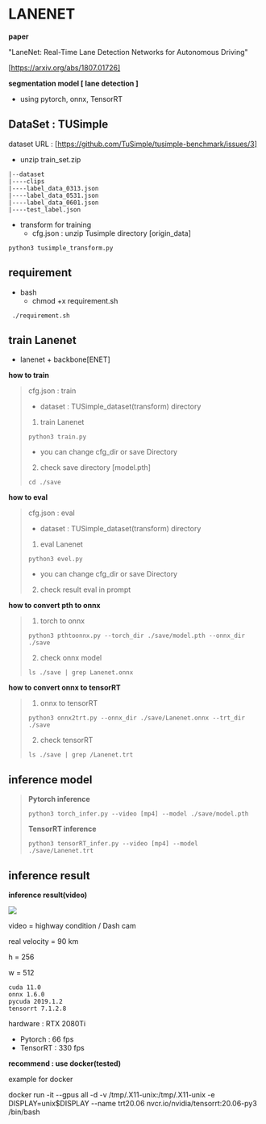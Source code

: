 # LANENET 

**paper**

"LaneNet: Real-Time Lane Detection Networks for Autonomous Driving"


[https://arxiv.org/abs/1807.01726]

**segmentation model [ lane detection ]**
- using pytorch, onnx, TensorRT



## DataSet : TUSimple

dataset URL : [https://github.com/TuSimple/tusimple-benchmark/issues/3]



- unzip train_set.zip

```
|--dataset
|----clips
|----label_data_0313.json
|----label_data_0531.json
|----label_data_0601.json
|----test_label.json
```
- transform for training
  -   cfg.json : unzip Tusimple directory [origin_data]

```shell
python3 tusimple_transform.py
```





## requirement ##

- bash
  - chmod +x requirement.sh


```shell
 ./requirement.sh
```

## train Lanenet

- lanenet + backbone[ENET]

**how to train**

> cfg.json : train 
>
> -  dataset : TUSimple_dataset(transform) directory
>
> 1. train Lanenet
>
> ```shell
> python3 train.py 
> ```
> - you can change cfg_dir or save Directory
>
> 2. check save directory [model.pth]
>
> ```shell
> cd ./save
> ```
>

**how to eval**

> cfg.json : eval
>
> - dataset : TUSimple_dataset(transform) directory
>
> 1. eval Lanenet
>
> ```shell
> python3 evel.py
> ```
> - you can change cfg_dir or save Directory
>
> 2. check result eval in prompt

**how to convert pth to onnx**
> 1. torch to onnx
> ```shell
> python3 pthtoonnx.py --torch_dir ./save/model.pth --onnx_dir ./save
> ```
>
> 2. check onnx model
> ```shell
> ls ./save | grep Lanenet.onnx
> ```
> 

**how to convert onnx to tensorRT**
> 1. onnx to tensorRT
> ```shell
> python3 onnx2trt.py --onnx_dir ./save/Lanenet.onnx --trt_dir ./save
> ```
> 2. check tensorRT
> ```shell
> ls ./save | grep /Lanenet.trt
> ```

## inference model
> **Pytorch inference**
> ```shell
> python3 torch_infer.py --video [mp4] --model ./save/model.pth
> ```
>
>
> **TensorRT inference**
> ```shell
> python3 tensorRT_infer.py --video [mp4] --model ./save/Lanenet.trt
> ```

## inference result

**inference result(video)**

<img width="{100%}" src="https://user-images.githubusercontent.com/67589849/147845566-3577e219-feaa-450d-be32-b9a60d99c84f.gif"/>

video = highway condition / Dash cam

real velocity = 90 km

h = 256

w = 512

```shell
cuda 11.0
onnx 1.6.0
pycuda 2019.1.2
tensorrt 7.1.2.8
```
hardware : RTX 2080Ti

- Pytorch : 66 fps
- TensorRT : 330 fps



**recommend : use docker(tested)**

example for docker 



docker run -it --gpus all -d -v /tmp/.X11-unix:/tmp/.X11-unix -e DISPLAY=unix$DISPLAY --name trt20.06 nvcr.io/nvidia/tensorrt:20.06-py3 /bin/bash
